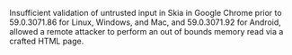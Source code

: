 Insufficient validation of untrusted input in Skia in Google Chrome prior to 59.0.3071.86 for Linux, Windows, and Mac, and 59.0.3071.92 for Android, allowed a remote attacker to perform an out of bounds memory read via a crafted HTML page.